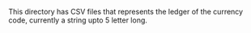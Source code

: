 This directory has CSV files that represents the ledger of the currency code, currently a string upto 5 letter long.
